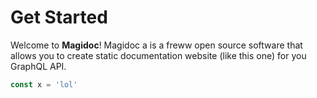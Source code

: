 # Get Started

Welcome to **Magidoc**! Magidoc a is a freww open source software that allows you to create static documentation website (like this one) for you GraphQL API.

```javascript
const x = 'lol'
```